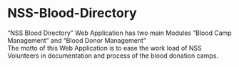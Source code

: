 # NSS-Blood-Directory
“NSS Blood Directory” Web Application has two main Modules “Blood Camp Management” and “Blood Donor Management”
<br>
The motto of this Web Application is to ease the work load of NSS Volunteers in documentation and process of the blood donation camps.
